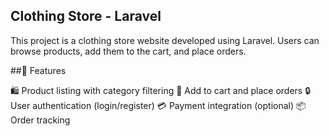 ## Clothing Store - Laravel

This project is a clothing store website developed using Laravel. Users can browse products, add them to the cart, and place orders.

##🚀 Features  

🛍️ Product listing with category filtering
🛒 Add to cart and place orders
🔒 User authentication (login/register)
💳 Payment integration (optional)
📦 Order tracking
